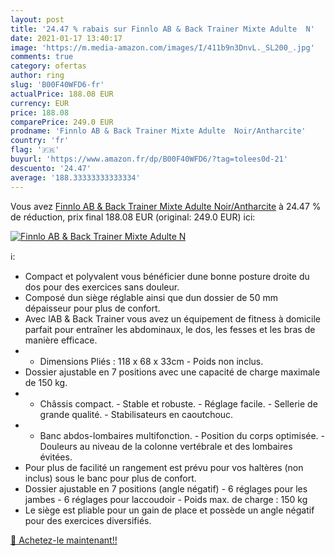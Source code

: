 ```yaml
---
layout: post
title: '24.47 % rabais sur Finnlo AB & Back Trainer Mixte Adulte  N'
date: 2021-01-17 13:40:17
image: 'https://m.media-amazon.com/images/I/411b9n3DnvL._SL200_.jpg'
comments: true
category: ofertas
author: ring
slug: 'B00F40WFD6-fr'
actualPrice: 188.08 EUR
currency: EUR
price: 188.08
comparePrice: 249.0 EUR
prodname: 'Finnlo AB & Back Trainer Mixte Adulte  Noir/Antharcite'
country: 'fr'
flag: '🇫🇷'
buyurl: 'https://www.amazon.fr/dp/B00F40WFD6/?tag=tolees0d-21'
descuento: '24.47'
average: '188.33333333333334'
---
```


Vous avez [Finnlo AB & Back Trainer Mixte Adulte  Noir/Antharcite](https://www.amazon.fr/dp/B00F40WFD6/?tag=tolees0d-21)  à  24.47 % de réduction, prix final  188.08 EUR (original: 249.0 EUR) ici:

[![Finnlo AB & Back Trainer Mixte Adulte  N](https://m.media-amazon.com/images/I/411b9n3DnvL._SL200_.jpg)](https://www.amazon.fr/dp/B00F40WFD6/?tag=tolees0d-21)

ℹ️:

- Compact et polyvalent vous bénéficier dune bonne posture droite du dos pour des exercices sans douleur.
- Composé dun siège réglable ainsi que dun dossier de 50 mm dépaisseur pour plus de confort.
- Avec lAB & Back Trainer vous avez un équipement de fitness à domicile parfait pour entraîner les abdominaux, le dos, les fesses et les bras de manière efficace.
- - Dimensions Pliés : 118 x 68 x 33cm - Poids non inclus.
- Dossier ajustable en 7 positions avec une capacité de charge maximale de 150 kg.
- - Châssis compact. - Stable et robuste. - Réglage facile. - Sellerie de grande qualité. - Stabilisateurs en caoutchouc.
- - Banc abdos-lombaires multifonction. - Position du corps optimisée. - Douleurs au niveau de la colonne vertébrale et des lombaires évitées.
- Pour plus de facilité un rangement est prévu pour vos haltères (non inclus) sous le banc pour plus de confort.
- Dossier ajustable en 7 positions (angle négatif) - 6 réglages pour les jambes - 6 réglages pour laccoudoir - Poids max. de charge : 150 kg
- Le siège est pliable pour un gain de place et possède un angle négatif pour des exercices diversifiés.

[🛒 Achetez-le maintenant!!](https://www.amazon.fr/dp/B00F40WFD6/?tag=tolees0d-21)
